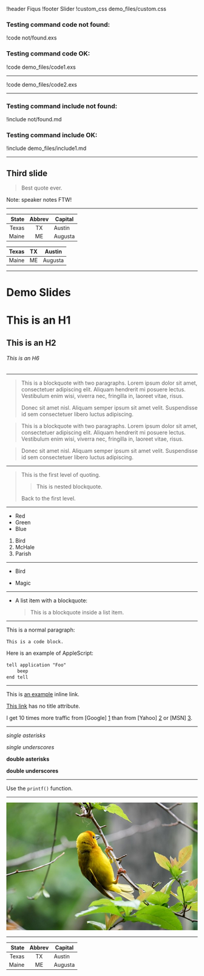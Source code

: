 !header Fiqus
!footer Slider
!custom_css demo_files/custom.css

### Testing command code not found:
!code not/found.exs

### Testing command code OK:

!code demo_files/code1.exs

---
!code demo_files/code2.exs

---

### Testing command include not found:
!include not/found.md

### Testing command include OK:
!include demo_files/include1.md

---

## Third slide

> Best quote ever.

Note: speaker notes FTW!

---

State | Abbrev | Capital
----: | :----: | -------
Texas | TX     | Austin
Maine | ME     | Augusta

| Texas | TX     | Austin  |
|-------|--------|---------|
| Maine | ME     | Augusta |    
---

# Demo Slides


# This is an H1

## This is an H2

###### This is an H6

---

> This is a blockquote with two paragraphs. Lorem ipsum dolor sit amet,
> consectetuer adipiscing elit. Aliquam hendrerit mi posuere lectus.
> Vestibulum enim wisi, viverra nec, fringilla in, laoreet vitae, risus.
> 
> Donec sit amet nisl. Aliquam semper ipsum sit amet velit. Suspendisse
> id sem consectetuer libero luctus adipiscing.


> This is a blockquote with two paragraphs. Lorem ipsum dolor sit amet,
consectetuer adipiscing elit. Aliquam hendrerit mi posuere lectus.
Vestibulum enim wisi, viverra nec, fringilla in, laoreet vitae, risus.

> Donec sit amet nisl. Aliquam semper ipsum sit amet velit. Suspendisse
id sem consectetuer libero luctus adipiscing.


---

> This is the first level of quoting.
>
> > This is nested blockquote.
>
> Back to the first level.

---

*   Red
*   Green
*   Blue

1.  Bird
2.  McHale
3.  Parish

---

*   Bird

*   Magic


---

*   A list item with a blockquote:

    > This is a blockquote
    > inside a list item.
                                                                             
---

This is a normal paragraph:

    This is a code block.

Here is an example of AppleScript:

    tell application "Foo"
        beep
    end tell

---

This is [an example](http://example.com/ "Title") inline link.

[This link](http://example.net/) has no title attribute.

I get 10 times more traffic from [Google] [1] than from
[Yahoo] [2] or [MSN] [3].

  [1]: http://google.com/        "Google"
  [2]: http://search.yahoo.com/  "Yahoo Search"
  [3]: http://search.msn.com/    "MSN Search"
  
---

*single asterisks*

_single underscores_

**double asterisks**

__double underscores__

---

Use the `printf()` function.

---

![Image](/demo_files/test.jpeg)

---
    
State | Abbrev | Capital
----: | :----: | -------
Texas | TX     | Austin
Maine | ME     | Augusta
    

